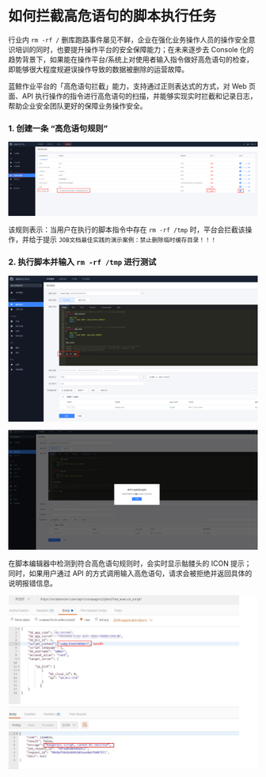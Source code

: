 # 如何拦截高危语句的脚本执行任务

行业内 `rm -rf /` 删库跑路事件屡见不鲜，企业在强化业务操作人员的操作安全意识培训的同时，也要提升操作平台的安全保障能力；在未来逐步去 Console 化的趋势背景下，如果能在操作平台/系统上对使用者输入指令做好高危语句的检查，即能够很大程度规避误操作导致的数据被删除的运营故障。

蓝鲸作业平台的「高危语句拦截」能力，支持通过正则表达式的方式，对 Web 页面、API 执行操作的指令进行高危语句的扫描，并能够实现实时拦截和记录日志，帮助企业安全团队更好的保障业务操作安全。

### 1. 创建一条 “高危语句规则”

![image-20221010144409689](media/image-20221010144409689.png)

该规则表示：当用户在执行的脚本指令中存在 `rm -rf /tmp` 时，平台会拦截该操作，并给于提示 `JOB文档最佳实践的演示案例：禁止删除临时缓存目录！！！`

### 2. 执行脚本并输入 `rm -rf /tmp` 进行测试

![image-20221010144652842](media/image-20221010144652842.png)

![image-20221010144738431](media/image-20221010144738431.png)

在脚本编辑器中检测到符合高危语句规则时，会实时显示骷髅头的 ICON 提示；同时，如果用户通过 API 的方式调用输入高危语句，请求会被拒绝并返回具体的说明报错信息。

![image-20221010151711668](media/image-20221010151711668.png)